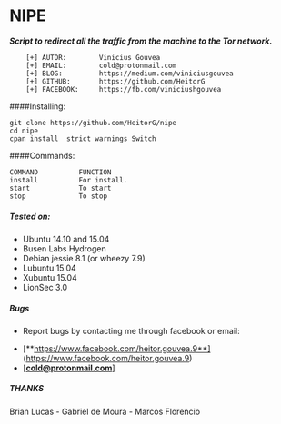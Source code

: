 # NIPE

***Script to redirect all the traffic from the machine to the Tor network.***

```
	[+] AUTOR:        Vinicius Gouvea
	[+] EMAIL:        cold@protonmail.com
	[+] BLOG:         https://medium.com/viniciusgouvea
	[+] GITHUB:       https://github.com/HeitorG
	[+] FACEBOOK:     https://fb.com/viniciushgouvea
```

####Installing:

    git clone https://github.com/HeitorG/nipe
    cd nipe
    cpan install  strict warnings Switch


####Commands:

	COMMAND          FUNCTION
	install          For install.
	start            To start
	stop             To stop

##### Tested on:

* Ubuntu 14.10 and 15.04
* Busen Labs Hydrogen
* Debian jessie 8.1 (or wheezy 7.9)
* Lubuntu 15.04
* Xubuntu 15.04
* LionSec 3.0

##### Bugs

- Report bugs by contacting me through facebook or email:
* [**https://www.facebook.com/heitor.gouvea.9**] (https://www.facebook.com/heitor.gouvea.9)
* [**cold@protonmail.com**]

##### THANKS

Brian Lucas - Gabriel de Moura - Marcos Florencio
